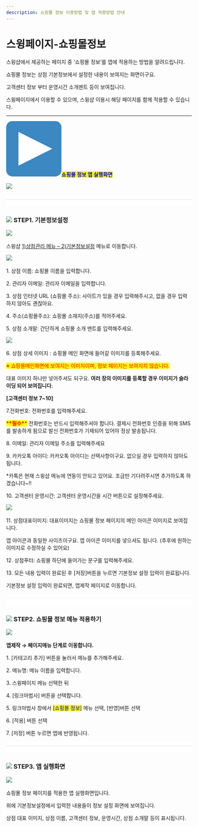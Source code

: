 ```yaml
---
description: 쇼핑몰 정보 이용방법 및 앱 적용방법 안내
---
```


# 스윙페이지-쇼핑몰정보

스윙샵에서 제공하는 페이지 중 ‘쇼핑몰 정보’를  앱에 적용하는 방법을 알려드립니다.

쇼핑몰 정보는 상점 기본정보에서 설정한 내용이 보여지는 화면이구요.

고객센터 정보 부터 운영시간 소개멘트 등이 보여집니다.&#x20;

스윙페이지에서 이용할 수 있으며, 스윙샵 이용시 해당 페이지를 함께 적용할 수 있습니다.&#x20;

***

<img src="../../.gitbook/assets/image (3) (1).png" alt="" data-size="line"><mark style="color:blue;">**쇼핑몰 정보 앱 실행화면**</mark>

![](https://wp.swing2app.co.kr/wp-content/uploads/2021/02/%EC%83%81%EC%A0%90%EC%A0%95%EB%B3%B42.png)

![](<../../.gitbook/assets/구분선 (1) (1).PNG>)

### ![](https://wp.swing2app.co.kr/wp-content/uploads/2020/04/%EB%8B%A8%EB%9D%BD1-1.png) **STEP1.  기본정보설정**

![](https://wp.swing2app.co.kr/wp-content/uploads/2021/02/%EC%83%81%EC%A0%90%EA%B4%80%EB%A6%AC-3.png)

스윙샵 [1)상점관리 메뉴 – 2)기본정보설정](http://www.swing2app.co.kr/view/store\_info\_basic\_setting) 메뉴로 이동합니다.



![](https://wp.swing2app.co.kr/wp-content/uploads/2021/02/%EA%B8%B0%EB%B3%B8%EC%A0%95%EB%B3%B41.png)

1\. 상점 이름: 쇼핑몰 이름을 입력합니다.

2\. 관리자 이메일: 관리자 이메일을 입력합니다.

3\. 상점 인터넷 URL (쇼핑몰 주소): 사이트가 있을 경우 입력해주시고, 없을 경우 입력하지 않아도 괜찮아요.

4\. 주소(쇼핑몰주소): 쇼핑몰 소재지(주소)를 적어주세요.

5\. 상점 소개말: 간단하게 쇼핑몰 소개 멘트를 입력해주세요.



![](https://wp.swing2app.co.kr/wp-content/uploads/2021/02/%EA%B8%B0%EB%B3%B8%EC%A0%95%EB%B3%B42.png)

6\. 상점 상세 이미지 : 쇼핑몰 메인 화면에 들어갈 이미지를 등록해주세요.

<mark style="color:red;">※ 쇼핑몰메인화면에 보여지는 이미지이며, 정보 페이지는 보여지지 않습니다.</mark>&#x20;

대표 이미지 하나만 넣어주셔도 되구요. **여러 장의 이미지를 등록할 경우 이미지가 슬라이딩 되어 보여집니다.**&#x20;

**\[고객센터 정보 7\~10]**

7.전화번호: 전화번호를 입력해주세요.

<mark style="color:red;">**\*\*필수\*\***</mark> 전화번호는 반드시 입력해주셔야 합니다. 결제시 전화번호 인증을 위해 SMS를 발송하게 됨으로 발신 전화번호가 기재되어 있어야 정상 발송됩니다.

8\. 이메일: 관리자 이메일 주소를 입력해주세요

9\. 카카오톡 아이디: 카카오톡 아이디는 선택사항이구요. 없으실 경우 입력하지 않아도 됩니다.

\*카톡은 현재 스윙샵 메뉴에 연동이 안되고 있어요. 조금만 기다려주시면 추가하도록 하겠습니다\~!!

10\. 고객센터 운영시간: 고객센터 운영시간을 시간 버튼으로 설정해주세요.



![](https://wp.swing2app.co.kr/wp-content/uploads/2021/02/%EA%B8%B0%EB%B3%B8%EC%A0%95%EB%B3%B43.png)

11\. 상점대표이미지: 대표이미지는 쇼핑몰 정보 페이지의 메인 아이콘 이미지로 보여집니다.

앱 아이콘과 동일한 사이즈이구요. 앱 아이콘 이미지를 넣으셔도 됩니다. (추후에 원하는 이미지로 수정하실 수 있어요)

12\. 상점푸터: 쇼핑몰 하단에 들어가는 문구를 입력해주세요.

13\. 모든 내용 입력이 완료된 후 \[저장]버튼을 누르면 기본정보 설정 입력이 완료됩니다.

기본정보 설정 입력이 완료되면, 앱제작 페이지로 이동합니다.&#x20;

![](<../../.gitbook/assets/구분선 (1) (1).PNG>)

### ![](https://wp.swing2app.co.kr/wp-content/uploads/2020/04/%EB%8B%A8%EB%9D%BD1-1.png) **STEP2. 쇼핑몰 정보 메뉴 적용하기**&#x20;

![](https://wp.swing2app.co.kr/wp-content/uploads/2021/02/%EC%87%BC%ED%95%91%EB%AA%B0%EC%A0%95%EB%B3%B4.png)

**앱제작  → 페이지메뉴 단계로 이동합니다.**

1\. \[카테고리 추가] 버튼을 눌러서 메뉴를 추가해주세요.&#x20;

2\. 메뉴명: 메뉴 이름을 입력합니다.

3\. 스윙페이지 메뉴 선택한 뒤

4\. \[링크마법사] 버튼을 선택합니다.

5\. 링크마법사 창에서 <mark style="color:blue;">\[쇼핑몰 정보]</mark> 메뉴 선택, \[반영]버튼 선택

6\. \[적용] 버튼 선택

7\. \[저장] 버튼 누르면 앱에 반영됩니다.

![](<../../.gitbook/assets/구분선 (1) (1).PNG>)

### ![](https://wp.swing2app.co.kr/wp-content/uploads/2020/04/%EB%8B%A8%EB%9D%BD1-1.png) **STEP3. 앱 실행화면**

![](https://wp.swing2app.co.kr/wp-content/uploads/2021/02/%EC%83%81%EC%A0%90%EC%A0%95%EB%B3%B42.png)

쇼핑몰 정보 페이지를 적용한 앱 실행화면입니다.

위에 기본정보설정에서 입력한 내용들이 정보 설정 화면에 보여집니다.&#x20;

상점 대표 이미지, 상점 이름, 고객센터 정보, 운영시간, 상점 소개말 등이 표시됩니다.&#x20;
